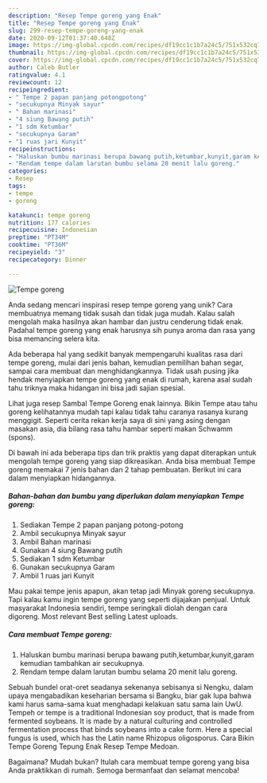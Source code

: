 ```yaml
---
description: "Resep Tempe goreng yang Enak"
title: "Resep Tempe goreng yang Enak"
slug: 299-resep-tempe-goreng-yang-enak
date: 2020-09-12T01:37:40.648Z
image: https://img-global.cpcdn.com/recipes/df19cc1c1b7a24c5/751x532cq70/tempe-goreng-foto-resep-utama.jpg
thumbnail: https://img-global.cpcdn.com/recipes/df19cc1c1b7a24c5/751x532cq70/tempe-goreng-foto-resep-utama.jpg
cover: https://img-global.cpcdn.com/recipes/df19cc1c1b7a24c5/751x532cq70/tempe-goreng-foto-resep-utama.jpg
author: Caleb Butler
ratingvalue: 4.1
reviewcount: 12
recipeingredient:
- " Tempe 2 papan panjang potongpotong"
- "secukupnya Minyak sayur"
- " Bahan marinasi"
- "4 siung Bawang putih"
- "1 sdm Ketumbar"
- "secukupnya Garam"
- "1 ruas jari Kunyit"
recipeinstructions:
- "Haluskan bumbu marinasi berupa bawang putih,ketumbar,kunyit,garam kemudian tambahkan air secukupnya."
- "Rendam tempe dalam larutan bumbu selama 20 menit lalu goreng."
categories:
- Resep
tags:
- tempe
- goreng

katakunci: tempe goreng 
nutrition: 177 calories
recipecuisine: Indonesian
preptime: "PT34M"
cooktime: "PT36M"
recipeyield: "3"
recipecategory: Dinner

---
```



![Tempe goreng](https://img-global.cpcdn.com/recipes/df19cc1c1b7a24c5/751x532cq70/tempe-goreng-foto-resep-utama.jpg)

Anda sedang mencari inspirasi resep tempe goreng yang unik? Cara membuatnya memang tidak susah dan tidak juga mudah. Kalau salah mengolah maka hasilnya akan hambar dan justru cenderung tidak enak. Padahal tempe goreng yang enak harusnya sih punya aroma dan rasa yang bisa memancing selera kita.

Ada beberapa hal yang sedikit banyak mempengaruhi kualitas rasa dari tempe goreng, mulai dari jenis bahan, kemudian pemilihan bahan segar, sampai cara membuat dan menghidangkannya. Tidak usah pusing jika hendak menyiapkan tempe goreng yang enak di rumah, karena asal sudah tahu triknya maka hidangan ini bisa jadi sajian spesial.

Lihat juga resep Sambal Tempe Goreng enak lainnya. Bikin Tempe atau tahu goreng kelihatannya mudah tapi kalau tidak tahu caranya rasanya kurang menggigit. Seperti cerita rekan kerja saya di sini yang asing dengan masakan asia, dia bilang rasa tahu hambar seperti makan Schwamm (spons).


Di bawah ini ada beberapa tips dan trik praktis yang dapat diterapkan untuk mengolah tempe goreng yang siap dikreasikan. Anda bisa membuat Tempe goreng memakai 7 jenis bahan dan 2 tahap pembuatan. Berikut ini cara dalam menyiapkan hidangannya.

<!--inarticleads1-->

##### Bahan-bahan dan bumbu yang diperlukan dalam menyiapkan Tempe goreng:

1. Sediakan  Tempe 2 papan panjang potong-potong
1. Ambil secukupnya Minyak sayur
1. Ambil  Bahan marinasi
1. Gunakan 4 siung Bawang putih
1. Sediakan 1 sdm Ketumbar
1. Gunakan secukupnya Garam
1. Ambil 1 ruas jari Kunyit


Mau pakai tempe jenis apapun, akan tetap jadi Minyak goreng secukupnya. Tapi kalau kamu ingin tempe goreng yang seperti dijajakan penjual. Untuk masyarakat Indonesia sendiri, tempe seringkali diolah dengan cara digoreng. Most relevant Best selling Latest uploads. 

<!--inarticleads2-->

##### Cara membuat Tempe goreng:

1. Haluskan bumbu marinasi berupa bawang putih,ketumbar,kunyit,garam kemudian tambahkan air secukupnya.
1. Rendam tempe dalam larutan bumbu selama 20 menit lalu goreng.


Sebuah bundel orat-oret seadanya sekenanya sebisanya si Nengku, dalam upaya mengabadikan keseharian bersama si Bangku, biar gak lupa bahwa kami harus sama-sama kuat menghadapi kelakuan satu sama lain UwU. Tempeh or tempe is a traditional Indonesian soy product, that is made from fermented soybeans. It is made by a natural culturing and controlled fermentation process that binds soybeans into a cake form. Here a special fungus is used, which has the Latin name Rhizopus oligosporus. Cara Bikin Tempe Goreng Tepung Enak Resep Tempe Medoan. 

Bagaimana? Mudah bukan? Itulah cara membuat tempe goreng yang bisa Anda praktikkan di rumah. Semoga bermanfaat dan selamat mencoba!
